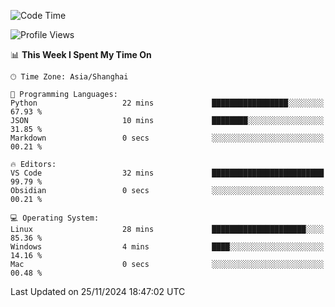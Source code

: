 <!--START_SECTION:waka-->
![Code Time](http://img.shields.io/badge/Code%20Time-519%20hrs%2054%20mins-blue)

![Profile Views](http://img.shields.io/badge/Profile%20Views-1-blue)

📊 **This Week I Spent My Time On** 

```text
🕑︎ Time Zone: Asia/Shanghai

💬 Programming Languages: 
Python                   22 mins             █████████████████░░░░░░░░   67.93 % 
JSON                     10 mins             ████████░░░░░░░░░░░░░░░░░   31.85 % 
Markdown                 0 secs              ░░░░░░░░░░░░░░░░░░░░░░░░░   00.21 % 

🔥 Editors: 
VS Code                  32 mins             █████████████████████████   99.79 % 
Obsidian                 0 secs              ░░░░░░░░░░░░░░░░░░░░░░░░░   00.21 % 

💻 Operating System: 
Linux                    28 mins             █████████████████████░░░░   85.36 % 
Windows                  4 mins              ████░░░░░░░░░░░░░░░░░░░░░   14.16 % 
Mac                      0 secs              ░░░░░░░░░░░░░░░░░░░░░░░░░   00.48 % 
```


 Last Updated on 25/11/2024 18:47:02 UTC
<!--END_SECTION:waka-->
